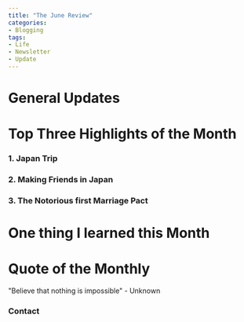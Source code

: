 ```yaml
---
title: "The June Review"
categories:
- Blogging
tags:
- Life
- Newsletter
- Update
---
```


# General Updates


# Top Three Highlights of the Month

### 1. Japan Trip

### 2. Making Friends in Japan

### 3. The Notorious first Marriage Pact


# One thing I learned this Month

### 


# Quote of the Monthly 

"Believe that nothing is impossible" - Unknown

### Contact
